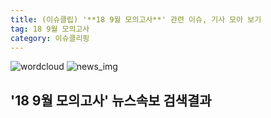```yaml
---
title: (이슈클립) '**18 9월 모의고사**' 관련 이슈, 기사 모아 보기
tag: 18 9월 모의고사
category: 이슈클리핑
---
```

![wordcloud](https://s3.ap-northeast-2.amazonaws.com/lyrics101-wordcloud/2018-09-05-1536122776.png)
![news_img](https://user-images.githubusercontent.com/42597476/44507050-1206f400-a6e4-11e8-8d98-7ffbfebb353f.png)
## **'**18 9월 모의고사**'** 뉴스속보 검색결과

